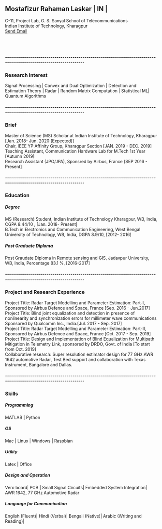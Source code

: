 
<h2> Mostafizur Rahaman Laskar | IN | </h2>
<body>
<p>C-11, Project Lab, G. S. Sanyal School of Telecommunications
<br> Indian Institute of Technology, Kharagpur </h3>
<br> <a href = "mailto: m.rahaman93@iitkgp.ac.in">Send Email</a>
<body><html>
<head>
<meta name="viewport" content="width=device-width, initial-scale=1">
<link rel="stylesheet" href="https://cdnjs.cloudflare.com/ajax/libs/font-awesome/4.7.0/css/font-awesome.min.css">
<style>
.fa {
  padding: 20px;
  font-size: 30px;
  width: 50px;
  text-align: center;
  text-decoration: none;
  margin: 5px 2px;
}

.fa:hover {
    opacity: 0.7;
}


.fa-google {
  background: #dd4b39;
  color: white;
}

.fa-linkedin {
  background: #007bb5;
  color: white;
}

.fa-youtube {
  background: #bb0000;
  color: white;
}

.fa-instagram {
  background: #125688;
  color: white;
}
</style>
</head>
<body>



<!-- Add font awesome icons -->

<a href="https://www.linkedin.com/in/mostafizur-rahaman-0698b3a6/" class="fa fa-linkedin" target="_blank"></a>
<a href="https://www.youtube.com/channel/UCRtH8pwmRTd-e8sEfG8rmFw/featured?view_as=subscriber" class="fa fa-youtube" target="_blank"></a>
<a href="https://scholar.google.co.in/citations?user=_ZZbn1MAAAAJ&hl=en" class="fa fa-google" target="_blank"></a>
<a href="#" class="fa fa-instagram"></a>
      
</body>
</html>
<h5> --------------------------------------------------------------------------------------------------------------------</h5>
<h3> Research Interest </h3>
<body>
  <p> Signal Processing | Convex and Dual Optimization | Detection and Estimation Theory | Radar | Random Matrix Computation | Statistical ML| Quantum Algorithms

<h5> --------------------------------------------------------------------------------------------------------------------</h5>
<h3> Brief </h3>
<body> 
<p> Master of Science (MS) Scholar at Indian Institute of Technology, Kharagpur [Jan. 2018- Jun. 2020 (Expected)]
<br> Chair, IEEE YP Affinity Group, Kharagpur Section [JAN. 2019 - DEC. 2019]
<br> Teaching Assistant, Communication Hardware Lab for M.Tech 1st Year [Autumn 2019]
<br> Research Assistant (JPO/JPA), Sponsred by Airbus, France [SEP 2016 - Present]
  
<h5> --------------------------------------------------------------------------------------------------------------------</h5>
<h3> Education </h3>
<h5> Degree </h5>
<body> 
  
<p> MS (Research) Student, Indian Institute of Technology Kharagpur, WB, India, CGPA 8.44/10 <in Part A>, [Jan. 2018- Present]
<br> B.Tech in Electronics and Communication Engineering, West Bengal University of Technology, WB, India, DGPA 8.9/10, [2012- 2016]
<h5> Post Graduate Diploma </h5>
<body>
<p> Post Graudate Diploma in Remote sensing and GIS, Jadavpur University, WB, India, Percentage 83.1 %, [2016-2017]
<h5> --------------------------------------------------------------------------------------------------------------------</h5>
<h3> Project and Research Experience </h3>
<body> 
 <p> Project Title: Radar Target Modelling and Parameter Estimation: Part-I, Sponsored by Airbus Defence and Space, France [Sep. 2016 - Jun.2017]
<br>Project Title: Blind joint equalization and detection in presence of nonlinearity and synchronization errors for millimeter wave communications Sponsored by Qualcomm Inc., India.[Jul. 2017 - Sep. 2017]
<br>Project Title: Radar Target Modelling and Parameter Estimation: Part-II, Sponsored by Airbus Defence and Space, France [Oct. 2017 - Sep. 2019]
<br>Project Title: Design and Implementation of Blind Equalization for Multipath Mitigation in Telemetry Link, sponsored by DRDO, Govt. of India [To start from Oct. 2019]
<br>Collaborative research: Super resolution estimator design for 77 GHz AWR 1642 automotive Radar, Test Bed support and collaboration with Texas Instrument, Bangalore and Dallas.
  
<h5> --------------------------------------------------------------------------------------------------------------------</h5>
<h3> Skills</h3>
<h5> Programming</h5>
<body>
<p> MATLAB | Python
<h5> OS</h5>
<body> 
<p> Mac | Linux | Windows | Raspbian
<h5> Utility</h5>
<body>
<p> Latex | Office
<h5> Design and Operation</h5>
<body>
<p>Vero board| PCB | Small Signal Circuits| Embedded System Integration| AWR 1642, 77 GHz Automotive Radar
<h5>Language for Communication</h5>
<body> 
<p>English (Fluent)| Hindi (Verbal)| Bengali (Native)| Arabic (Writing and Reading)|
